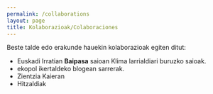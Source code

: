 ```yaml
---
permalink: /collaborations
layout: page
title: Kolaborazioak/Colaboraciones
---
```

Beste talde edo erakunde hauekin kolaborazioak egiten ditut:

- Euskadi Irratian **Baipasa** saioan Klima larrialdiari buruzko saioak.
- ekopol ikertaldeko blogean sarrerak.
- Zientzia Kaieran
- Hitzaldiak

